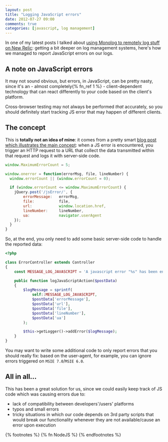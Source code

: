 ```yaml
---
layout: post
title: "Logging JavaScript errors"
date: 2012-07-27 09:00
comments: true
categories: [javascript, log management]
---
```


In one of my latest posts I talked about
[using Monolog to remotely log stuff on New Relic](/using-monolog-for-php-error-reporting-on-new-relic/):
getting a bit deeper on log management
systems, here's how we managed to report
JavaScript errors on our logs.

<!-- more -->

## A note on JavaScript errors

It may not sound obvious, but errors,
in JavaScript, can be pretty nasty, since
it's an - almost completely{% fn_ref 1 %} - client-dependent
technology that can react differently to
your code based on the client's platform.

Cross-browser testing may not always be
performed *that* accurately, so you should
definitely start tracking JS error that may
happen of different clients.

## The concept

This is **totally not an idea of mine**: it
comes from a pretty smart [blog post which illustrates the main concept](http://devblog.pipelinedeals.com/pipelinedeals-dev-blog/2012/2/12/javascript-error-reporting-for-fun-and-profit-1.html):
when a JS error is encountered, you trigger an HTTP request
to a URL that collect the data transmitted
within that request and logs it with
server-side code.

``` javascript How to trigger JS error reporting
window.MaximumErrorCount = 5;

window.onerror = function(errorMsg, file, lineNumber) {
  window.errorCount || (window.errorCount = 0);

  if (window.errorCount <= window.MaximumErrorCount) {
    jQuery.post('/jsError/', {
        errorMessage:   errorMsg, 
        file:           file, 
        url:			window.location.href, 
        lineNumber:     lineNumber, 
        ua:             navigator.userAgent
    });
  }
}
```

So, at the end, you only need to add some basic
server-side code to handle the reported data:

``` php How to handle reported informations
<?php

class ErrorController extends Controller
{
	const MESSAGE_LOG_JAVASCRIPT = 'A javascript error "%s" has been encountered at the URL %s on file %s:%s by an agent of type %s';

	public function logJavaScriptAction($postData)
	{
		$logMessage = sprintf(
			self::MESSAGE_LOG_JAVASCRIPT,
			$postData['errorMessage'],
			$postData['url'],
			$postData['file'],
			$postData['lineNumber'],
			$postData['ua']
		);

		$this->getLogger()->addError($logMessage);
	}
}
```

You may want to write some additional
code to only report errors that you should
really fix: based on the user-agent, for
example, you can ignore errors triggered
on `MSIE 7.0`/`MSIE 6.0`.

## All in all...

This has been a great solution for us,
since we could easily keep track of JS
code which was causing errors due to:

* lack of compatibility between developers'/users'
platforms
* typos and small errors
* tricky situations in which our code depends on
3rd party scripts that would break our functionality
whenever they are not available/cause an error upon
execution

{% footnotes %}
  {% fn NodeJS %}
{% endfootnotes %}